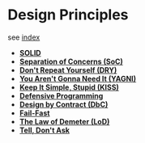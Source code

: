 # Design Principles

see [index](./index.md)

* **[SOLID](./solid.md)**
* **[Separation of Concerns (SoC)](./soc.md)**
* **[Don't Repeat Yourself (DRY)](./dry.md)**
* **[You Aren't Gonna Need It (YAGNI)](./yagni.md)**
* **[Keep It Simple, Stupid (KISS)](./kiss.md)**
* **[Defensive Programming](./defensive-programming.md)**
* **[Design by Contract (DbC)](./design-by-contract.md)**
* **[Fail-Fast](./fail-fast.md)**
* **[The Law of Demeter (LoD)](./law-of-demeter.md)**
* **[Tell, Don't Ask](./tell-dont-ask.md)**